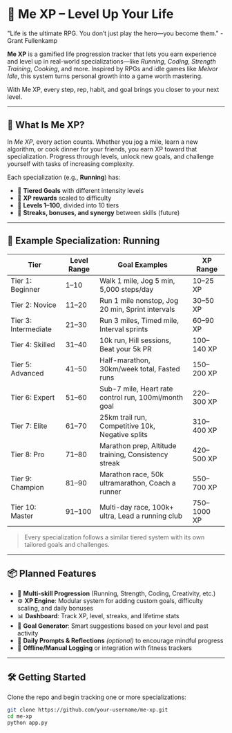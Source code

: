 # 🧠 Me XP – Level Up Your Life

"Life is the ultimate RPG. You don’t just play the hero—you become them." -Grant Fullenkamp

**Me XP** is a gamified life progression tracker that lets you earn experience and level up in real-world specializations—like *Running*, *Coding*, *Strength Training*, *Cooking*, and more. Inspired by RPGs and idle games like *Melvor Idle*, this system turns personal growth into a game worth mastering.

With Me XP, every step, rep, habit, and goal brings you closer to your next level.

---

## 🚀 What Is Me XP?

In *Me XP*, every action counts. Whether you jog a mile, learn a new algorithm, or cook dinner for your friends, you earn XP toward that specialization. Progress through levels, unlock new goals, and challenge yourself with tasks of increasing complexity.

Each specialization (e.g., **Running**) has:
- 🧩 **Tiered Goals** with different intensity levels
- 🎯 **XP rewards** scaled to difficulty
- 🧱 **Levels 1–100**, divided into 10 tiers
- 🔄 **Streaks, bonuses, and synergy** between skills (future)

---

## 🏃 Example Specialization: Running

| **Tier**       | **Level Range** | **Goal Examples**                                      | **XP Range** |
|----------------|------------------|--------------------------------------------------------|--------------|
| Tier 1: Beginner       | 1–10             | Walk 1 mile, Jog 5 min, 5,000 steps/day                | 10–25 XP     |
| Tier 2: Novice         | 11–20            | Run 1 mile nonstop, Jog 20 min, Sprint intervals       | 30–50 XP     |
| Tier 3: Intermediate   | 21–30            | Run 3 miles, Timed mile, Interval sprints              | 60–90 XP     |
| Tier 4: Skilled        | 31–40            | 10k run, Hill sessions, Beat your 5k PR                | 100–140 XP   |
| Tier 5: Advanced       | 41–50            | Half-marathon, 30km/week total, Fasted runs            | 150–200 XP   |
| Tier 6: Expert         | 51–60            | Sub-7 mile, Heart rate control run, 100mi/month goal   | 220–300 XP   |
| Tier 7: Elite          | 61–70            | 25km trail run, Competitive 10k, Negative splits        | 310–400 XP   |
| Tier 8: Pro            | 71–80            | Marathon prep, Altitude training, Consistency streak   | 420–500 XP   |
| Tier 9: Champion       | 81–90            | Marathon race, 50k ultramarathon, Coach a runner       | 550–700 XP   |
| Tier 10: Master        | 91–100           | Multi-day race, 100k+ ultra, Lead a running club       | 750–1000 XP  |

> Every specialization follows a similar tiered system with its own tailored goals and challenges.

---

## 📦 Planned Features

- 🧠 **Multi-skill Progression** (Running, Strength, Coding, Creativity, etc.)
- ⚙️ **XP Engine**: Modular system for adding custom goals, difficulty scaling, and daily bonuses
- 📊 **Dashboard**: Track XP, level, streaks, and lifetime stats
- 🎯 **Goal Generator**: Smart suggestions based on your level and past activity
- 💬 **Daily Prompts & Reflections** *(optional)* to encourage mindful progress
- 🔁 **Offline/Manual Logging** or integration with fitness trackers

---

## 🛠️ Getting Started

Clone the repo and begin tracking one or more specializations:

```bash
git clone https://github.com/your-username/me-xp.git
cd me-xp
python app.py
